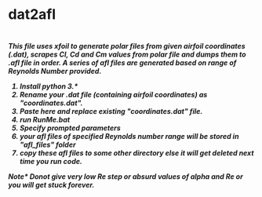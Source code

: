 <h1> dat2afl <h1>
<h5>This file uses xfoil to generate polar files from given airfoil coordinates (.dat), scrapes Cl, Cd and Cm values 
from polar file and dumps them to .afl file in order. A series of afl files are generated based on range of Reynolds
Number provided.

1. Install python 3.*
2. Rename your .dat file (containing airfoil coordinates) as "coordinates.dat".
3. Paste here and replace existing "coordinates.dat" file.
4. run RunMe.bat
5. Specify prompted parameters
6. your afl files of specified Reynolds number range will be stored in "afl_files" folder
7. copy these afl files to some other directory else it will get deleted next time you run code.
        
Note* Donot give very low Re step or absurd values of alpha and Re or you will get stuck forever.<h5>

